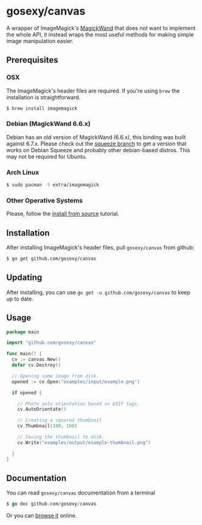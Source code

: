 # gosexy/canvas

A wrapper of ImageMagick's [MagickWand][1] that does not want to implement the whole API, it instead wraps
the most useful methods for making simple image manipulation easier.

## Prerequisites

### OSX

The ImageMagick's header files are required. If you're using ``brew`` the installation is straightforward.

```sh
$ brew install imagemagick
```

### Debian (MagickWand 6.6.x)

Debian has an old version of MagickWand (6.6.x), this binding was built against 6.7.x. Please check out the
[squeeze branch](https://github.com/gosexy/canvas/tree/squeeze) to get a version that works on Debian Squeeze and
probably other debian-based distros. This may not be required for Ubuntu.

### Arch Linux

```sh
$ sudo pacman -S extra/imagemagick
```

### Other Operative Systems

Please, follow the [install from source](http://imagemagick.com/script/install-source.php?ImageMagick=9uv1bcgofrv21mhftmlk4v1465) tutorial.

## Installation

After installing ImageMagick's header files, pull ``gosexy/canvas`` from github:

```sh
$ go get github.com/gosexy/canvas
```

## Updating

After installing, you can use `go get -u github.com/gosexy/canvas` to keep up to date.

## Usage

```go
package main

import "github.com/gosexy/canvas"

func main() {
  cv := canvas.New()
  defer cv.Destroy()

  // Opening some image from disk.
  opened := cv.Open("examples/input/example.png")

  if opened {

    // Photo auto orientation based on EXIF tags.
    cv.AutoOrientate()

    // Creating a squared thumbnail
    cv.Thumbnail(100, 100)

    // Saving the thumbnail to disk.
    cv.Write("examples/output/example-thumbnail.png")

  }
}
```

## Documentation

You can read ``gosexy/canvas`` documentation from a terminal

```go
$ go doc github.com/gosexy/canvas
```

Or you can [browse it](http://go.pkgdoc.org/github.com/gosexy/canvas) online.

[1]: http://www.imagemagick.org/script/magick-wand.php
